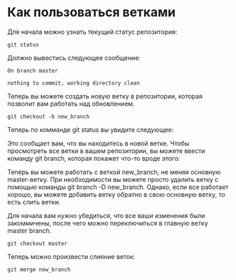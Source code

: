 # Как пользоваться ветками

Для начала можно узнать текущий статус репозитория:

`git status`

Должно вывестись следующее сообщение:

`On branch master`

`nothing to commit, working directory clean`

Теперь вы можете создать новую ветку в репозитории, которая позволит вам работать над обновлением.

`git checkout -b new_branch`

Теперь по комманде git status вы увидите следующее:

Это сообщает вам, что вы находитесь в новой ветке. Чтобы просмотреть все ветки в вашем репозитории, вы можете ввести команду git branch, которая покажет что-то вроде этого:

Теперь вы можете работать с веткой new_branch, не меняя основную master-ветку. При необходимости вы можете просто удалить ветку с помощью команды git branch -D new_branch. Однако, если все работает хорошо, вы можете добавить ветку обратно в свою
основную ветку, то есть слить ветки.

Для начала вам нужно убедиться, что все ваши изменения были закоммичены, после чего можно переключиться в главную ветку master branch.

`git checkout master`

Теперь можно произвести слияние веток:

`git merge new_branch`